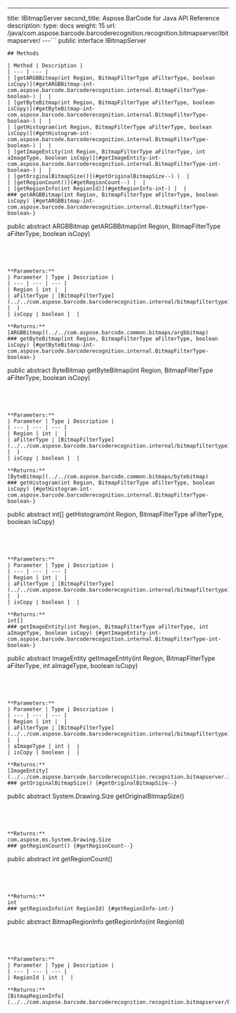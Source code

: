 ---
title: IBitmapServer
second_title: Aspose.BarCode for Java API Reference
description: 
type: docs
weight: 15
url: /java/com.aspose.barcode.barcoderecognition.recognition.bitmapserver/ibitmapserver/
---```
public interface IBitmapServer
```
## Methods

| Method | Description |
| --- | --- |
| [getARGBBitmap(int Region, BitmapFilterType aFilterType, boolean isCopy)](#getARGBBitmap-int-com.aspose.barcode.barcoderecognition.internal.BitmapFilterType-boolean-) |  |
| [getByteBitmap(int Region, BitmapFilterType aFilterType, boolean isCopy)](#getByteBitmap-int-com.aspose.barcode.barcoderecognition.internal.BitmapFilterType-boolean-) |  |
| [getHistogram(int Region, BitmapFilterType aFilterType, boolean isCopy)](#getHistogram-int-com.aspose.barcode.barcoderecognition.internal.BitmapFilterType-boolean-) |  |
| [getImageEntity(int Region, BitmapFilterType aFilterType, int aImageType, boolean isCopy)](#getImageEntity-int-com.aspose.barcode.barcoderecognition.internal.BitmapFilterType-int-boolean-) |  |
| [getOriginalBitmapSize()](#getOriginalBitmapSize--) |  |
| [getRegionCount()](#getRegionCount--) |  |
| [getRegionInfo(int RegionId)](#getRegionInfo-int-) |  |
### getARGBBitmap(int Region, BitmapFilterType aFilterType, boolean isCopy) {#getARGBBitmap-int-com.aspose.barcode.barcoderecognition.internal.BitmapFilterType-boolean-}
```
public abstract ARGBBitmap getARGBBitmap(int Region, BitmapFilterType aFilterType, boolean isCopy)
```




**Parameters:**
| Parameter | Type | Description |
| --- | --- | --- |
| Region | int |  |
| aFilterType | [BitmapFilterType](../../com.aspose.barcode.barcoderecognition.internal/bitmapfiltertype) |  |
| isCopy | boolean |  |

**Returns:**
[ARGBBitmap](../../com.aspose.barcode.common.bitmaps/argbbitmap)
### getByteBitmap(int Region, BitmapFilterType aFilterType, boolean isCopy) {#getByteBitmap-int-com.aspose.barcode.barcoderecognition.internal.BitmapFilterType-boolean-}
```
public abstract ByteBitmap getByteBitmap(int Region, BitmapFilterType aFilterType, boolean isCopy)
```




**Parameters:**
| Parameter | Type | Description |
| --- | --- | --- |
| Region | int |  |
| aFilterType | [BitmapFilterType](../../com.aspose.barcode.barcoderecognition.internal/bitmapfiltertype) |  |
| isCopy | boolean |  |

**Returns:**
[ByteBitmap](../../com.aspose.barcode.common.bitmaps/bytebitmap)
### getHistogram(int Region, BitmapFilterType aFilterType, boolean isCopy) {#getHistogram-int-com.aspose.barcode.barcoderecognition.internal.BitmapFilterType-boolean-}
```
public abstract int[] getHistogram(int Region, BitmapFilterType aFilterType, boolean isCopy)
```




**Parameters:**
| Parameter | Type | Description |
| --- | --- | --- |
| Region | int |  |
| aFilterType | [BitmapFilterType](../../com.aspose.barcode.barcoderecognition.internal/bitmapfiltertype) |  |
| isCopy | boolean |  |

**Returns:**
int[]
### getImageEntity(int Region, BitmapFilterType aFilterType, int aImageType, boolean isCopy) {#getImageEntity-int-com.aspose.barcode.barcoderecognition.internal.BitmapFilterType-int-boolean-}
```
public abstract ImageEntity getImageEntity(int Region, BitmapFilterType aFilterType, int aImageType, boolean isCopy)
```




**Parameters:**
| Parameter | Type | Description |
| --- | --- | --- |
| Region | int |  |
| aFilterType | [BitmapFilterType](../../com.aspose.barcode.barcoderecognition.internal/bitmapfiltertype) |  |
| aImageType | int |  |
| isCopy | boolean |  |

**Returns:**
[ImageEntity](../../com.aspose.barcode.barcoderecognition.recognition.bitmapserver.imageentities/imageentity)
### getOriginalBitmapSize() {#getOriginalBitmapSize--}
```
public abstract System.Drawing.Size getOriginalBitmapSize()
```




**Returns:**
com.aspose.ms.System.Drawing.Size
### getRegionCount() {#getRegionCount--}
```
public abstract int getRegionCount()
```




**Returns:**
int
### getRegionInfo(int RegionId) {#getRegionInfo-int-}
```
public abstract BitmapRegionInfo getRegionInfo(int RegionId)
```




**Parameters:**
| Parameter | Type | Description |
| --- | --- | --- |
| RegionId | int |  |

**Returns:**
[BitmapRegionInfo](../../com.aspose.barcode.barcoderecognition.recognition.bitmapserver/bitmapregioninfo)
